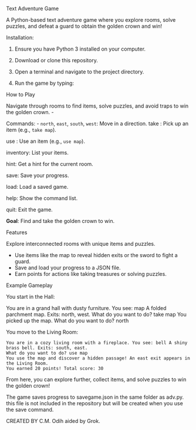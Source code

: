  Text Adventure Game

 A Python-based text adventure game where you explore rooms, solve puzzles, and defeat a guard to obtain the golden crown and win! 

Installation:
 1. Ensure you have Python 3 installed on your computer. 

 2. Download or clone this repository. 

 3. Open a terminal and navigate to the project directory.

 4. Run the game by typing:

 How to Play 

 Navigate through rooms to find items, solve puzzles, and avoid traps to win the golden crown. -

 Commands: - `north`, `east`, `south`, `west`: Move in a direction.
 take <item>: Pick up an item (e.g., `take map`).  
 
 use <item>: Use an item (e.g., `use map`). 
 
 inventory: List your items.  
 
 hint: Get a hint for the current room.  
 
 save: Save your progress.  
 
 load: Load a saved game. 
 
 help: Show the command list.  
 
 quit: Exit the game. 
 
**Goal**: Find and take the golden crown to win. 

 Features  
 
 Explore interconnected rooms with unique items and puzzles.  
- Use items like the map to reveal hidden exits or the sword to fight a guard. 
- Save and load your progress to a JSON file. 
- Earn points for actions like taking treasures or solving puzzles.


Example Gameplay

 You start in the Hall: 
    
   You are in a grand hall with dusty furniture. You see: map A folded parchment map. Exits: north, west. 
     What do you want to do? take map 
     You picked up the map. 
     What do you want to do? north 

You move to the Living Room: 
     
    You are in a cozy living room with a fireplace. You see: bell A shiny brass bell. Exits: south, east.
    What do you want to do? use map
    You use the map and discover a hidden passage! An east exit appears in the Living Room.
    You earned 20 points! Total score: 30 
From here, you can explore further, collect items, and solve puzzles to win the golden crown!

The game saves progress to savegame.json in the same folder as adv.py. this file is not included in the repository
but will be created when you use the save command.

CREATED BY 
C.M. Odih
aided by Grok.
